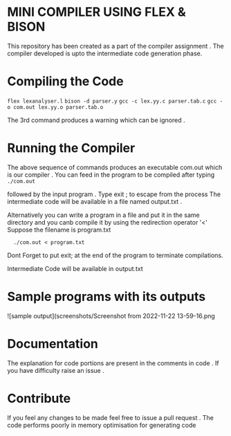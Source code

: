 # MINI COMPILER USING FLEX & BISON
This repository has been created as a part of the compiler assignment . The compiler developed is upto the intermediate code generation phase.

# Compiling the Code

  ```flex lexanalyser.l```
  ```bison -d parser.y```
  ```gcc -c lex.yy.c parser.tab.c```
  ```gcc -o com.out lex.yy.o parser.tab.o```
  
The 3rd command produces a warning which can be ignored .

# Running the Compiler

The above sequence of commands produces an executable com.out which is our compiler . You can feed in the program to be compiled after typing ```./com.out```

followed by the input program . Type exit ; to escape from the process The intermediate code will be available in a file named output.txt .

Alternatively you can write a program in a file and put it in the same directory and you canb compile it by using the redirection operator '<' Suppose the filename is program.txt

      ./com.out < program.txt
Dont Forget to put exit; at the end of the program to terminate compilations.

Intermediate Code will be available in output.txt

# Sample programs with its outputs
![sample output](screenshots/Screenshot from 2022-11-22 13-59-16.png
# Documentation
The explanation for code portions are present in the comments in code . If you have difficulty raise an issue .

# Contribute
If you feel any changes to be made feel free to issue a pull request . The code performs poorly in memory optimisation for generating code


